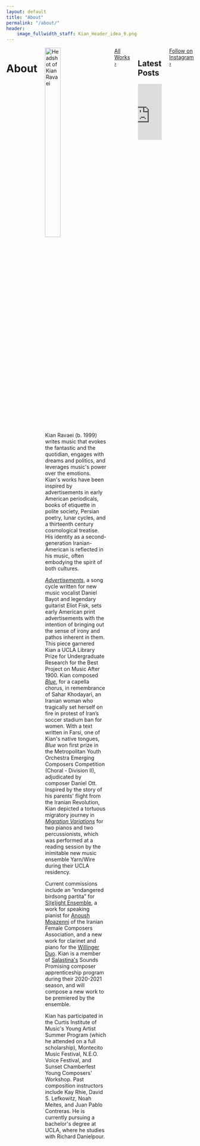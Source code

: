 ```yaml
---
layout: default
title: "About"
permalink: "/about/"
header:
    image_fullwidth_staff: Kian_Header_idea_9.png
---
```



<div class="row t30">
	<div class="medium-10 columns medium-offset-1 end">
			<header>
				<div itemprop="name">
					<h1 class="text-center">About</h1>
				</div>
			</header>
            <div itemprop="articleSection">
                <img class="b30" src="{{ site.urlimg }}kian_homepage2_square.jpeg" alt="Headshot of Kian Ravaei" class="wrap-left" style="width:50%;">
                <p>Kian Ravaei (b. 1999) writes music that evokes the fantastic and the quotidian, engages with dreams and politics, and leverages music's power over the emotions. Kian's works have been inspired by advertisements in early American periodicals, books of etiquette in polite society, Persian poetry, lunar cycles, and a thirteenth century cosmological treatise. His identity as a second-generation Iranian-American is reflected in his music, often embodying the spirit of both cultures.</p>
                <p><a href="{{ site.url }}{{ site.baseurl }}/works/advertisements/"><i>Advertisements</i></a>, a song cycle written for new music vocalist Daniel Bayot and legendary guitarist Eliot Fisk, sets early American print advertisements with the intention of bringing out the sense of irony and pathos inherent in them. This piece garnered Kian a UCLA Library Prize for Undergraduate Research for the Best Project on Music After 1900. Kian composed <a href="{{ site.url }}{{ site.baseurl }}/works/blue/"><i>Blue</i></a>, for a capella chorus, in remembrance of Sahar Khodayari, an Iranian woman who tragically set herself on fire in protest of Iran’s soccer stadium ban for women. With a text written in Farsi, one of Kian's native tongues, <i>Blue</i> won first prize in the Metropolitan Youth Orchestra Emerging Composers Competition (Choral - Division II), adjudicated by composer Daniel Ott. Inspired by the story of his parents' flight from the Iranian Revolution, Kian depicted a tortuous migratory journey in <a href="{{ site.url }}{{ site.baseurl }}/works/migration-variations/"><i>Migration Variations</i></a> for two pianos and two percussionists, which was performed at a reading session by the inimitable new music ensemble Yarn/Wire during their UCLA residency.</p>
                <p>Current commissions include an “endangered birdsong partita” for <a href="http://www.jacoblanemusic.com/sleight-ensemble" target="_blank">Sl(e)ight Ensemble</a>, a work for speaking pianist for <a href="http://www.anoushmoazzeni.com/" target="_blank">Anoush Moazenni</a> of the Iranian Female Composers Association, and a new work for clarinet and piano for the <a href="https://www.liorpiano.com/willinger-duo" target="_blank">Willinger Duo</a>. Kian is a member of <a href="https://www.salastina.org/" target="_blank">Salastina's</a> Sounds Promising composer apprenticeship program during their 2020-2021 season, and will compose a new work to be premiered by the ensemble.</p>
                <p>Kian has participated in the Curtis Institute of Music's Young Artist Summer Program (which he attended on a full scholarship), Montecito Music Festival, N.E.O. Voice Festival, and Sunset Chamberfest Young Composers' Workshop. Past composition instructors include Kay Rhie, David S. Lefkowitz, Noah Meites, and Juan Pablo Contreras. He is currently pursuing a bachelor's degree at UCLA, where he studies with Richard Danielpour.</p>
            </div>
            <div>
                <a href="{{ site.url }}{{ site.baseurl }}/works/" class="button expand">All Works ›</a>
            </div>
            <div>
            <h2 class="text-center">Latest Posts</h2>
            <!-- LightWidget WIDGET --><script src="https://cdn.lightwidget.com/widgets/lightwidget.js"></script><iframe src="https://cdn.lightwidget.com/widgets/0bbd37962c9a58ec803b745d52096ccb.html" scrolling="no" allowtransparency="true" class="lightwidget-widget" style="width:100%;border:0;overflow:hidden;"></iframe>
            </div>
            <div>
              <div>
                <a href="https://www.instagram.com/kianravaei/" target="_blank" class="button expand">Follow on Instagram ›</a>
            </div>

</div><!-- /.row -->
</div>






<!--Saving this because of how much work it took me-->
<!--<p>His name is pronounced [<a href="https://en.wikipedia.org/wiki/Voiceless_velar_stop" target="_blank">k</a><a href="https://en.wikipedia.org/wiki/Close_front_unrounded_vowel" target="_blank">i</a><a href="https://en.wikipedia.org/wiki/Voiced_palatal_approximant" target="_blank">j</a><a href="https://en.wikipedia.org/wiki/Open_back_rounded_vowel" target="_blank">&#594;</a><a href="https://en.wikipedia.org/wiki/Voiced_dental,_alveolar_and_postalveolar_nasals" target="_blank">n</a> <a href="https://en.wikipedia.org/wiki/Voiced_dental_and_alveolar_taps_and_flaps" target="_blank">&#638;</a><a href="https://en.wikipedia.org/wiki/Near-open_front_unrounded_vowel" target="_blank">&#230;</a><a href="https://en.wikipedia.org/wiki/Voiced_labiodental_fricative" target="_blank">v</a><a href="https://en.wikipedia.org/wiki/Open_back_rounded_vowel" target="_blank">&#594;</a><a href="https://en.wikipedia.org/wiki/Vowel_length" target="_blank">&#720;</a><a href="https://en.wikipedia.org/wiki/Close_front_unrounded_vowel" target="_blank">i</a><a href="https://en.wikipedia.org/wiki/Vowel_length" target="_blank">&#720;</a>].</p>-->
